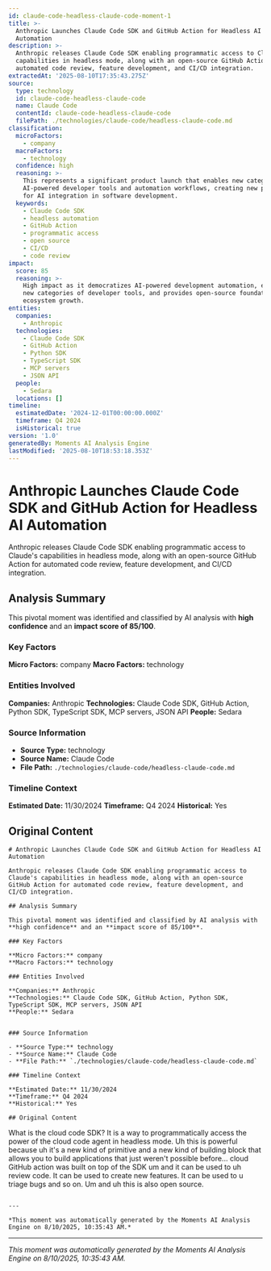 ```yaml
---
id: claude-code-headless-claude-code-moment-1
title: >-
  Anthropic Launches Claude Code SDK and GitHub Action for Headless AI
  Automation
description: >-
  Anthropic releases Claude Code SDK enabling programmatic access to Claude's
  capabilities in headless mode, along with an open-source GitHub Action for
  automated code review, feature development, and CI/CD integration.
extractedAt: '2025-08-10T17:35:43.275Z'
source:
  type: technology
  id: claude-code-headless-claude-code
  name: Claude Code
  contentId: claude-code-headless-claude-code
  filePath: ./technologies/claude-code/headless-claude-code.md
classification:
  microFactors:
    - company
  macroFactors:
    - technology
  confidence: high
  reasoning: >-
    This represents a significant product launch that enables new categories of
    AI-powered developer tools and automation workflows, creating new primitives
    for AI integration in software development.
  keywords:
    - Claude Code SDK
    - headless automation
    - GitHub Action
    - programmatic access
    - open source
    - CI/CD
    - code review
impact:
  score: 85
  reasoning: >-
    High impact as it democratizes AI-powered development automation, enables
    new categories of developer tools, and provides open-source foundation for
    ecosystem growth.
entities:
  companies:
    - Anthropic
  technologies:
    - Claude Code SDK
    - GitHub Action
    - Python SDK
    - TypeScript SDK
    - MCP servers
    - JSON API
  people:
    - Sedara
  locations: []
timeline:
  estimatedDate: '2024-12-01T00:00:00.000Z'
  timeframe: Q4 2024
  isHistorical: true
version: '1.0'
generatedBy: Moments AI Analysis Engine
lastModified: '2025-08-10T18:53:18.353Z'
---
```

# Anthropic Launches Claude Code SDK and GitHub Action for Headless AI Automation

Anthropic releases Claude Code SDK enabling programmatic access to Claude's capabilities in headless mode, along with an open-source GitHub Action for automated code review, feature development, and CI/CD integration.

## Analysis Summary

This pivotal moment was identified and classified by AI analysis with **high confidence** and an **impact score of 85/100**.

### Key Factors

**Micro Factors:** company
**Macro Factors:** technology

### Entities Involved

**Companies:** Anthropic
**Technologies:** Claude Code SDK, GitHub Action, Python SDK, TypeScript SDK, MCP servers, JSON API
**People:** Sedara


### Source Information

- **Source Type:** technology
- **Source Name:** Claude Code
- **File Path:** `./technologies/claude-code/headless-claude-code.md`

### Timeline Context

**Estimated Date:** 11/30/2024
**Timeframe:** Q4 2024
**Historical:** Yes

## Original Content

```
# Anthropic Launches Claude Code SDK and GitHub Action for Headless AI Automation

Anthropic releases Claude Code SDK enabling programmatic access to Claude's capabilities in headless mode, along with an open-source GitHub Action for automated code review, feature development, and CI/CD integration.

## Analysis Summary

This pivotal moment was identified and classified by AI analysis with **high confidence** and an **impact score of 85/100**.

### Key Factors

**Micro Factors:** company
**Macro Factors:** technology

### Entities Involved

**Companies:** Anthropic
**Technologies:** Claude Code SDK, GitHub Action, Python SDK, TypeScript SDK, MCP servers, JSON API
**People:** Sedara


### Source Information

- **Source Type:** technology
- **Source Name:** Claude Code
- **File Path:** `./technologies/claude-code/headless-claude-code.md`

### Timeline Context

**Estimated Date:** 11/30/2024
**Timeframe:** Q4 2024
**Historical:** Yes

## Original Content

```
What is the cloud code SDK? It is a way to programmatically access the power of the cloud code agent in headless mode. Uh this is powerful because uh it's a new kind of primitive and a new kind of building block that allows you to build applications that just weren't possible before... cloud GitHub action was built on top of the SDK um and it can be used to uh review code. It can be used to create new features. It can be used to u triage bugs and so on. Um and uh this is also open source.
```

---

*This moment was automatically generated by the Moments AI Analysis Engine on 8/10/2025, 10:35:43 AM.*

```

---

*This moment was automatically generated by the Moments AI Analysis Engine on 8/10/2025, 10:35:43 AM.*
